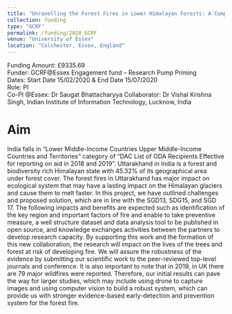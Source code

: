 ```yaml
---
title: "Unravelling the Forest Fires in Lower Himalayan Forests: A Comprehensive Study of Indian Forest Regions of Uttarakhand using IoT technology"
collection: funding
type: "GCRF"
permalink: /funding/2020_GCRF
venue: "University of Essex"
location: "Colchester, Essex, England"
---
```



Funding Amount: £9335.69<br/>
Funder: GCRF@Essex Engagement fund – Research Pump Priming <br/>
Dates: Start Date 15/02/2020 & End Date 15/07/2020 <br/>
Role: PI <br/>
Co-PI @Essex: Dr Saugat Bhattacharyya
Collaborator: Dr Vishal Krishna Singh, Indian Institute of Information Technology, Lucknow, India<br/>


Aim
======

India falls in “Lower Middle-Income Countries Upper Middle-Income Countries and Territories” category of “DAC List of ODA Recipients Effective for reporting on aid in 2018 and 2019”. Uttarakhand in India is a forest and biodiversity rich Himalayan state with 45.32% of its geographical area under forest cover. The forest fires in Uttarakhand has major impact on ecological system that may have a lasting impact on the Himalayan glaciers and cause them to melt faster. In this project, we have outlined challenges and proposed solution, which are in line with the SGD13, SDG15, and SGD 17. The following impacts and benefits are expected such as identification of the key region and important factors of fire and enable to take preventive measure, a well structure dataset and data analysis tool to be published in open source, and knowledge exchanges activities between the partners to develop research capacity. By supporting this work and the formation of this new collaboration, the research will impact on the lives of the trees and forest at risk of developing fire. We will assure the robustness of the evidence by submitting our scientific work to the peer-reviewed top-level journals and conference. It is also important to note that in 2019, in UK there are 79 major wildfires were reported. Therefore, our initial results can pave the way for larger studies, which may include using drone to capture images and using computer vision to build a robust system, which can provide us with stronger evidence-based early-detection and prevention system for the forest fire. 

